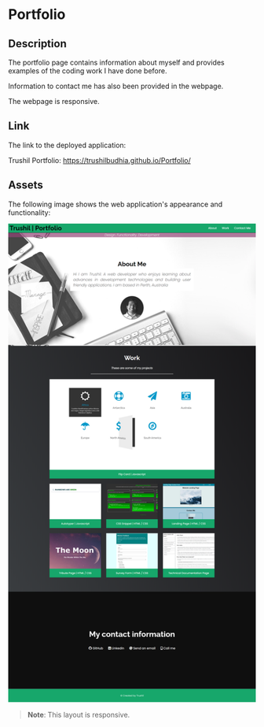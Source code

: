 # Portfolio

## Description

The portfolio page contains information about myself and provides examples of the coding work I have done before. 

Information to contact me has also been provided in the webpage.

The webpage is responsive.

## Link

The link to the deployed application:

Trushil Portfolio: https://trushilbudhia.github.io/Portfolio/

## Assets

The following image shows the web application's appearance and functionality:

![The Portfolio webpage includes a navigation bar, a header image, cards with text and images in the main section, a section with my contact information and a footer.](./assets/images/Trushil-Budhia-Portfolio-Preview.png)

> **Note**: This layout is responsive.
